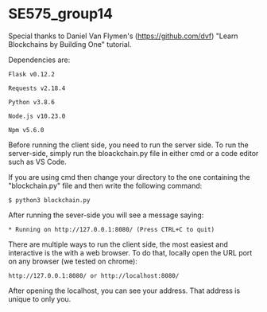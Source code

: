 # SE575_group14

Special thanks to Daniel Van Flymen's (https://github.com/dvf) "Learn Blockchains by Building One" tutorial. 

Dependencies are:

    Flask v0.12.2
    
    Requests v2.18.4
    
    Python v3.8.6
    
    Node.js v10.23.0
    
    Npm v5.6.0
    
Before running the client side, you need to run the server side. To run the server-side, simply run the bloackchain.py file in either cmd or a code editor such as VS Code.

If you are using cmd then change your directory to the one containing the "blockchain.py" file and then write the following command:

    $ python3 blockchain.py
    
After running the sever-side you will see a message saying:

    * Running on http://127.0.0.1:8080/ (Press CTRL+C to quit)

There are multiple ways to run the client side, the most easiest and interactive is the with a web browser. To do that, locally open the URL port on any browser (we tested on chrome):
 
    http://127.0.0.1:8080/ or http://localhost:8080/

After opening the localhost, you can see your address. That address is unique to only you.
